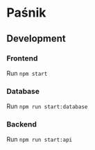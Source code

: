 # Paśnik

## Development

### Frontend

Run `npm start`

### Database

Run `npm run start:database`

### Backend 
Run `npm run start:api`
